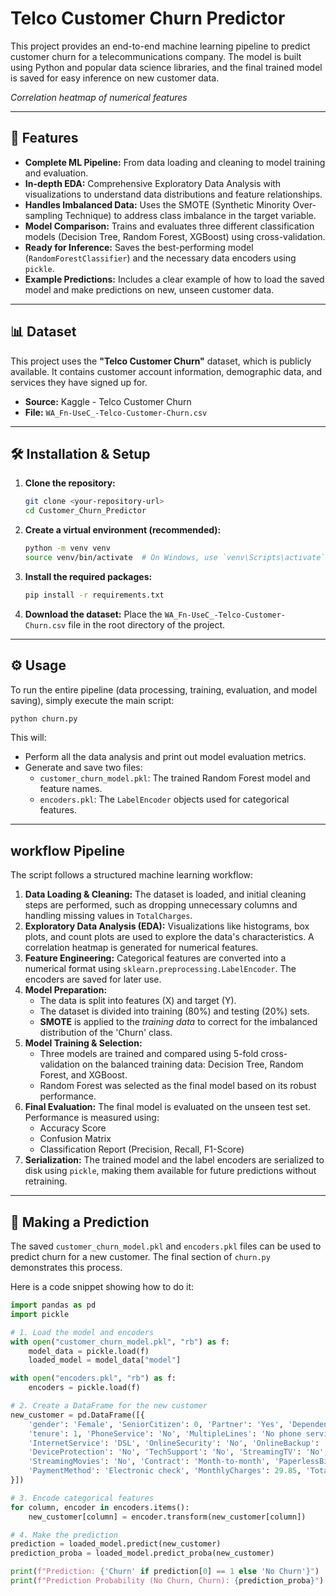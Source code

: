 # Telco Customer Churn Predictor

This project provides an end-to-end machine learning pipeline to predict customer churn for a telecommunications company. The model is built using Python and popular data science libraries, and the final trained model is saved for easy inference on new customer data.


*Correlation heatmap of numerical features*

---

## 🚀 Features

- **Complete ML Pipeline:** From data loading and cleaning to model training and evaluation.
- **In-depth EDA:** Comprehensive Exploratory Data Analysis with visualizations to understand data distributions and feature relationships.
- **Handles Imbalanced Data:** Uses the SMOTE (Synthetic Minority Over-sampling Technique) to address class imbalance in the target variable.
- **Model Comparison:** Trains and evaluates three different classification models (Decision Tree, Random Forest, XGBoost) using cross-validation.
- **Ready for Inference:** Saves the best-performing model (`RandomForestClassifier`) and the necessary data encoders using `pickle`.
- **Example Predictions:** Includes a clear example of how to load the saved model and make predictions on new, unseen customer data.

---

## 📊 Dataset

This project uses the **"Telco Customer Churn"** dataset, which is publicly available. It contains customer account information, demographic data, and services they have signed up for.

- **Source:** Kaggle - Telco Customer Churn
- **File:** `WA_Fn-UseC_-Telco-Customer-Churn.csv`

---

## 🛠️ Installation & Setup

1.  **Clone the repository:**
    ```bash
    git clone <your-repository-url>
    cd Customer_Churn_Predictor
    ```

2.  **Create a virtual environment (recommended):**
    ```bash
    python -m venv venv
    source venv/bin/activate  # On Windows, use `venv\Scripts\activate`
    ```

3.  **Install the required packages:**
    ```bash
    pip install -r requirements.txt
    ```

4.  **Download the dataset:**
    Place the `WA_Fn-UseC_-Telco-Customer-Churn.csv` file in the root directory of the project.

---

## ⚙️ Usage

To run the entire pipeline (data processing, training, evaluation, and model saving), simply execute the main script:

```bash
python churn.py
```

This will:
- Perform all the data analysis and print out model evaluation metrics.
- Generate and save two files:
  - `customer_churn_model.pkl`: The trained Random Forest model and feature names.
  - `encoders.pkl`: The `LabelEncoder` objects used for categorical features.

---

##  workflow Pipeline

The script follows a structured machine learning workflow:

1.  **Data Loading & Cleaning:** The dataset is loaded, and initial cleaning steps are performed, such as dropping unnecessary columns and handling missing values in `TotalCharges`.
2.  **Exploratory Data Analysis (EDA):** Visualizations like histograms, box plots, and count plots are used to explore the data's characteristics. A correlation heatmap is generated for numerical features.
3.  **Feature Engineering:** Categorical features are converted into a numerical format using `sklearn.preprocessing.LabelEncoder`. The encoders are saved for later use.
4.  **Model Preparation:**
    - The data is split into features (X) and target (Y).
    - The dataset is divided into training (80%) and testing (20%) sets.
    - **SMOTE** is applied to the *training data* to correct for the imbalanced distribution of the 'Churn' class.
5.  **Model Training & Selection:**
    - Three models are trained and compared using 5-fold cross-validation on the balanced training data: Decision Tree, Random Forest, and XGBoost.
    - Random Forest was selected as the final model based on its robust performance.
6.  **Final Evaluation:** The final model is evaluated on the unseen test set. Performance is measured using:
    - Accuracy Score
    - Confusion Matrix
    - Classification Report (Precision, Recall, F1-Score)
7.  **Serialization:** The trained model and the label encoders are serialized to disk using `pickle`, making them available for future predictions without retraining.

---

## 🔮 Making a Prediction

The saved `customer_churn_model.pkl` and `encoders.pkl` files can be used to predict churn for a new customer. The final section of `churn.py` demonstrates this process.

Here is a code snippet showing how to do it:

```python
import pandas as pd
import pickle

# 1. Load the model and encoders
with open("customer_churn_model.pkl", "rb") as f:
    model_data = pickle.load(f)
    loaded_model = model_data["model"]

with open("encoders.pkl", "rb") as f:
    encoders = pickle.load(f)

# 2. Create a DataFrame for the new customer
new_customer = pd.DataFrame([{
    'gender': 'Female', 'SeniorCitizen': 0, 'Partner': 'Yes', 'Dependents': 'No',
    'tenure': 1, 'PhoneService': 'No', 'MultipleLines': 'No phone service',
    'InternetService': 'DSL', 'OnlineSecurity': 'No', 'OnlineBackup': 'Yes',
    'DeviceProtection': 'No', 'TechSupport': 'No', 'StreamingTV': 'No',
    'StreamingMovies': 'No', 'Contract': 'Month-to-month', 'PaperlessBilling': 'Yes',
    'PaymentMethod': 'Electronic check', 'MonthlyCharges': 29.85, 'TotalCharges': 29.85
}])

# 3. Encode categorical features
for column, encoder in encoders.items():
    new_customer[column] = encoder.transform(new_customer[column])

# 4. Make the prediction
prediction = loaded_model.predict(new_customer)
prediction_proba = loaded_model.predict_proba(new_customer)

print(f"Prediction: {'Churn' if prediction[0] == 1 else 'No Churn'}")
print(f"Prediction Probability (No Churn, Churn): {prediction_proba}")
